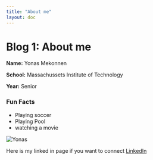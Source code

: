 ```yaml
---
title: "About me"
layout: doc
---
```


# Blog 1: About me

**Name:** Yonas Mekonnen

**School:** Massachussets Institute of Technology

**Year:** Senior

<!-- **Hobby:** I like to play soccer in my free times and watch a movie.  -->

### Fun Facts

- Playing soccer
- Playing Pool
- watching a movie

![Yonas](/assets/images/maria.jpg)

Here is my linked in page if you want to connect [LinkedIn](https://www.linkedin.com/in/yonas-mekonnen-9487b3217/)
